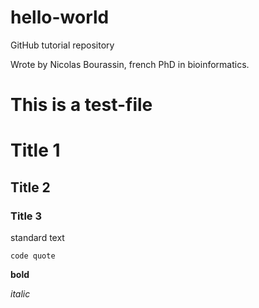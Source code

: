 # hello-world
GitHub tutorial repository

Wrote by Nicolas Bourassin, french PhD in bioinformatics.

# This is a test-file
# Title 1
## Title 2
### Title 3
standard text

`code quote`

**bold**

*italic*
